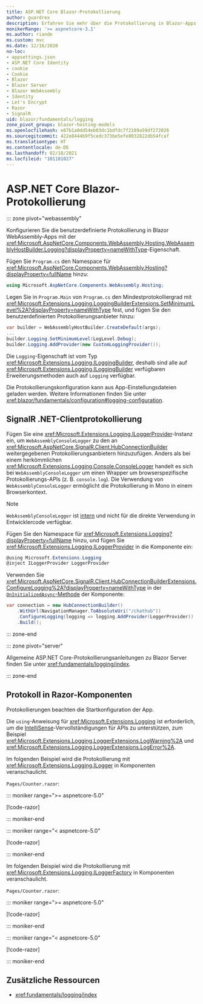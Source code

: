 ```yaml
---
title: ASP.NET Core Blazor-Protokollierung
author: guardrex
description: Erfahren Sie mehr über die Protokollierung in Blazor-Apps, einschließlich der Konfiguration auf Protokollebene und des Schreibens von Protokollmeldungen von Razor-Komponenten.
monikerRange: '>= aspnetcore-3.1'
ms.author: riande
ms.custom: mvc
ms.date: 12/16/2020
no-loc:
- appsettings.json
- ASP.NET Core Identity
- cookie
- Cookie
- Blazor
- Blazor Server
- Blazor WebAssembly
- Identity
- Let's Encrypt
- Razor
- SignalR
uid: blazor/fundamentals/logging
zone_pivot_groups: blazor-hosting-models
ms.openlocfilehash: e87b1a0dd54eb03dc1bdfdc7f2189a59df272026
ms.sourcegitcommit: 422e8444b9f5cedc373be5efe8032822db54fcaf
ms.translationtype: HT
ms.contentlocale: de-DE
ms.lasthandoff: 02/18/2021
ms.locfileid: "101101027"
---
```

# <a name="aspnet-core-blazor-logging"></a>ASP.NET Core Blazor-Protokollierung

::: zone pivot="webassembly"

Konfigurieren Sie die benutzerdefinierte Protokollierung in Blazor WebAssembly-Apps mit der <xref:Microsoft.AspNetCore.Components.WebAssembly.Hosting.WebAssemblyHostBuilder.Logging?displayProperty=nameWithType>-Eigenschaft.

Fügen Sie `Program.cs` den Namespace für <xref:Microsoft.AspNetCore.Components.WebAssembly.Hosting?displayProperty=fullName> hinzu:

```csharp
using Microsoft.AspNetCore.Components.WebAssembly.Hosting;
```

Legen Sie in `Program.Main` von `Program.cs` den Mindestprotokolliergrad mit <xref:Microsoft.Extensions.Logging.LoggingBuilderExtensions.SetMinimumLevel%2A?displayProperty=nameWithType> fest, und fügen Sie den benutzerdefinierten Protokollierungsanbieter hinzu:

```csharp
var builder = WebAssemblyHostBuilder.CreateDefault(args);
...
builder.Logging.SetMinimumLevel(LogLevel.Debug);
builder.Logging.AddProvider(new CustomLoggingProvider());
```

Die `Logging`-Eigenschaft ist vom Typ <xref:Microsoft.Extensions.Logging.ILoggingBuilder>, deshalb sind alle auf <xref:Microsoft.Extensions.Logging.ILoggingBuilder> verfügbaren Erweiterungsmethoden auch auf `Logging` verfügbar.

Die Protokollierungskonfiguration kann aus App-Einstellungsdateien geladen werden. Weitere Informationen finden Sie unter <xref:blazor/fundamentals/configuration#logging-configuration>.

## <a name="signalr-net-client-logging"></a>SignalR .NET-Clientprotokollierung

Fügen Sie eine <xref:Microsoft.Extensions.Logging.ILoggerProvider>-Instanz ein, um `WebAssemblyConsoleLogger` zu den an <xref:Microsoft.AspNetCore.SignalR.Client.HubConnectionBuilder> weitergegebenen Protokollierungsanbietern hinzuzufügen. Anders als bei einem herkömmlichen <xref:Microsoft.Extensions.Logging.Console.ConsoleLogger> handelt es sich bei `WebAssemblyConsoleLogger` um einen Wrapper um browserspezifische Protokollierungs-APIs (z. B. `console.log`). Die Verwendung von `WebAssemblyConsoleLogger` ermöglicht die Protokollierung in Mono in einem Browserkontext.

> [!NOTE]
> `WebAssemblyConsoleLogger` ist [intern](/dotnet/csharp/language-reference/keywords/internal) und nicht für die direkte Verwendung in Entwicklercode verfügbar.

Fügen Sie den Namespace für <xref:Microsoft.Extensions.Logging?displayProperty=fullName> hinzu, und fügen Sie <xref:Microsoft.Extensions.Logging.ILoggerProvider> in die Komponente ein:

```csharp
@using Microsoft.Extensions.Logging
@inject ILoggerProvider LoggerProvider
```

Verwenden Sie <xref:Microsoft.AspNetCore.SignalR.Client.HubConnectionBuilderExtensions.ConfigureLogging%2A?displayProperty=nameWithType> in der [`OnInitializedAsync`-Methode](xref:blazor/components/lifecycle#component-initialization-methods) der Komponente:

```csharp
var connection = new HubConnectionBuilder()
    .WithUrl(NavigationManager.ToAbsoluteUri("/chathub"))
    .ConfigureLogging(logging => logging.AddProvider(LoggerProvider))
    .Build();
```

::: zone-end

::: zone pivot="server"

Allgemeine ASP.NET Core-Protokollierungsanleitungen zu Blazor Server finden Sie unter <xref:fundamentals/logging/index>.

::: zone-end

## <a name="log-in-razor-components"></a>Protokoll in Razor-Komponenten

Protokollierungen beachten die Startkonfiguration der App.

Die `using`-Anweisung für <xref:Microsoft.Extensions.Logging> ist erforderlich, um die [IntelliSense](/visualstudio/ide/using-intellisense)-Vervollständigungen für APIs zu unterstützen, zum Beispiel <xref:Microsoft.Extensions.Logging.LoggerExtensions.LogWarning%2A> und <xref:Microsoft.Extensions.Logging.LoggerExtensions.LogError%2A>.

Im folgenden Beispiel wird die Protokollierung mit <xref:Microsoft.Extensions.Logging.ILogger> in Komponenten veranschaulicht.

`Pages/Counter.razor`:

::: moniker range=">= aspnetcore-5.0"

[!code-razor[](~/blazor/common/samples/5.x/BlazorSample_WebAssembly/Pages/logging/Counter1.razor?highlight=3,16)]

::: moniker-end

::: moniker range="< aspnetcore-5.0"

[!code-razor[](~/blazor/common/samples/3.x/BlazorSample_WebAssembly/Pages/logging/Counter1.razor?highlight=3,16)]

::: moniker-end

Im folgenden Beispiel wird die Protokollierung mit <xref:Microsoft.Extensions.Logging.ILoggerFactory> in Komponenten veranschaulicht.

`Pages/Counter.razor`:

::: moniker range=">= aspnetcore-5.0"

[!code-razor[](~/blazor/common/samples/5.x/BlazorSample_WebAssembly/Pages/logging/Counter2.razor?highlight=3,16-17)]

::: moniker-end

::: moniker range="< aspnetcore-5.0"

[!code-razor[](~/blazor/common/samples/3.x/BlazorSample_WebAssembly/Pages/logging/Counter2.razor?highlight=3,16-17)]

::: moniker-end

## <a name="additional-resources"></a>Zusätzliche Ressourcen

* <xref:fundamentals/logging/index>
